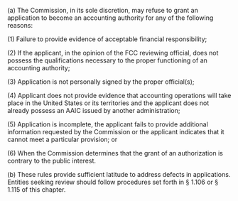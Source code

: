 (a) The Commission, in its sole discretion, may refuse to grant an application to become an accounting authority for any of the following reasons:

(1) Failure to provide evidence of acceptable financial responsibility;

(2) If the applicant, in the opinion of the FCC reviewing official, does not possess the qualifications necessary to the proper functioning of an accounting authority;

(3) Application is not personally signed by the proper official(s);
              

(4) Applicant does not provide evidence that accounting operations will take place in the United States or its territories and the applicant does not already possess an AAIC issued by another administration;

(5) Application is incomplete, the applicant fails to provide additional information requested by the Commission or the applicant indicates that it cannot meet a particular provision; or

(6) When the Commission determines that the grant of an authorization is contrary to the public interest.

(b) These rules provide sufficient latitude to address defects in applications. Entities seeking review should follow procedures set forth in § 1.106 or § 1.115 of this chapter.

